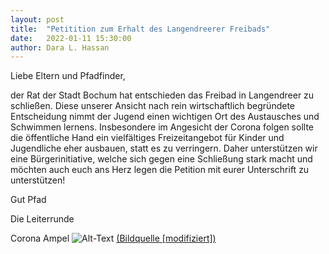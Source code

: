```yaml
---
layout: post
title:  "Petitition zum Erhalt des Langendreerer Freibads"
date:   2022-01-11 15:30:00
author: Dara L. Hassan
---
```


Liebe Eltern und Pfadfinder, 

der Rat der Stadt Bochum hat entschieden das Freibad in Langendreer zu schließen. Diese unserer Ansicht nach rein wirtschaftlich begründete Entscheidung nimmt der Jugend 
einen wichtigen Ort des Austausches und Schwimmen lernens. Insbesondere im Angesicht der Corona folgen sollte die öffentliche Hand ein vielfältiges Freizeitangebot für 
Kinder und Jugendliche eher ausbauen, statt es zu verringern. Daher unterstützen wir eine Bürgerinitiative, welche sich gegen eine Schließung stark macht und möchten auch 
euch ans Herz legen die Petition mit eurer Unterschrift zu unterstützen!

Gut Pfad

Die Leiterrunde

<div style="width: 670px;"><script type="text/javascript" src="https://www.openpetition.de/widget/petition/das-freibad-langendreer-darf-nicht-baden-gehen"></script></div>



Corona Ampel
![Alt-Text](/assets/img/Corona_Gelb.jpg)
<a href="https://www.google.de/search?q=ampel+grafik&source=lnms&tbm=isch&sa=X&ved=2ahUKEwiVkNf1pdHyAhVC2KQKHQD4BIoQ_AUoAXoECAEQAw&biw=1366&bih=921">(Bildquelle [modifiziert])</a>
